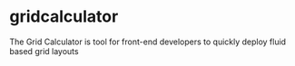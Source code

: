 gridcalculator
==============

The Grid Calculator is tool for front-end developers to quickly deploy fluid based grid layouts
